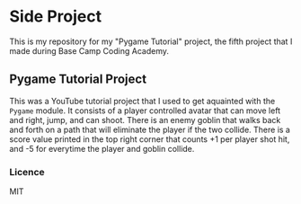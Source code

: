# Side Project
This is my repository for my "Pygame Tutorial" project, 
the fifth project that I made during Base Camp Coding Academy.

## Pygame Tutorial Project
This was a YouTube tutorial project that I used to get aquainted with the `Pygame` module.
It consists of a player controlled avatar that can move left and right, jump, and can shoot.
There is an enemy goblin that walks back and forth on a path that will eliminate the player if the two collide.
There is a score value printed in the top right corner that counts +1 per player shot hit, and -5 for everytime the player and goblin collide.

### Licence
MIT
